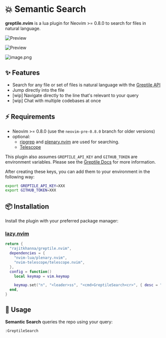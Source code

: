 # 💥 Semantic Search
**greptile.nvim** is a lua plugin for Neovim >= 0.8.0 to search for files in natural language. 

![Preview](https://imgur.com/a/Qug0DFb.gif)

![Preview](https://github.com/user-attachments/assets/d6cdec22-0355-454e-b083-ef10d63ca9ce)

![image.png](https://github.com/user-attachments/assets/1a568885-b455-4ac6-9490-25347390b8c3)

## ✨ Features
- Search for any file or set of files is natural language with the [Greptile API](https://docs.greptile.com/introduction)
- Jump directly into the file
- [wip] Navigate directly to the line that's relevant to your query
- [wip] Chat with multiple codebases at once

## ⚡️ Requirements

- Neovim >= 0.8.0 (use the `neovim-pre-0.8.0` branch for older versions)
- optional:
  + [ripgrep](https://github.com/BurntSushi/ripgrep) and [plenary.nvim](https://github.com/nvim-lua/plenary.nvim) are used for searching.
  + [Telescope](https://github.com/nvim-telescope/telescope.nvim)
 
This plugin also assumes `GREPTILE_API_KEY` and `GITHUB_TOKEN` are environment variables. Please see the [Greptile Docs](https://docs.greptile.com/introduction) for more information.

After creating these keys, you can add them to your environment in the following way:

```bash
export GREPTILE_API_KEY=XXX
export GITHUB_TOKEN=XXX
```

## 📦 Installation

Install the plugin with your preferred package manager:

### [lazy.nvim](https://github.com/folke/lazy.nvim)
```lua
return {
  "rajitkhanna/greptile.nvim",
  dependencies = {
    "nvim-lua/plenary.nvim",
    "nvim-telescope/telescope.nvim",
  },
  config = function()
    local keymap = vim.keymap

    keymap.set("n", "<leader>ss", "<cmd>GreptileSearch<cr>", { desc = "Semantic search files" })
  end,
}
```


## 🚀 Usage

**Semantic Search** queries the repo using your query:

```vim
:GreptileSearch
```
